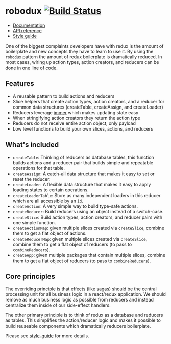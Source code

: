 # robodux [![Build Status](https://travis-ci.org/neurosnap/robodux.svg?branch=master)](https://travis-ci.org/neurosnap/robodux)

- [Documentation](https://neurosnap.github.io/robodux)
- [API reference](https://neurosnap.github.io/robodux/api.html)
- [Style guide](https://erock.io/redux-saga-style-guide)

One of the biggest complaints developers have with redux is the amount of
boilerplate and new concepts they have to learn to use it. By using the
`robodux` pattern the amount of redux boilerplate is dramatically reduced. In
most cases, wiring up action types, action creators, and reducers can be done in
one line of code.

## Features

- A reusable pattern to build actions and reducers
- Slice helpers that create action types, action creators, and a reducer for
  common data structures (createTable, createAssign, and createLoader)
- Reducers leverage [immer](https://github.com/mweststrate/immer) which makes
  updating state easy
- When stringifying action creators they return the action type
- Reducers do not receive entire action object, only payload
- Low level functions to build your own slices, actions, and reducers

## What's included

- `createTable`: Thinking of reducers as database tables, this function builds
  actions and a reducer pair that builds simple and repeatable operations for
  that table.
- `createAssign`: A catch-all data structure that makes it easy to set or reset
  the reducer.
- `createLoader`: A flexible data structure that makes it easy to apply loading
  states to certain operations.
- `createLoaderTable`: Store as many independent loaders in this reducer which are
  all accessible by an `id`.
- `createAction`: A very simple way to build type-safe actions.
- `createReducer`: Build reducers using an object instead of a switch-case.
- `createSlice`: Build action types, action creators, and reducer pairs with one
  simple function.
- `createActionMap`: given multiple slices created via `createSlice`, combine them
  to get a flat object of actions.
- `createReducerMap`: given multiple slices created via `createSlice`, combine
  them to get a flat object of reducers (to pass to `combineReducers`).
- `createApp`: given multiple packages that contain multiple slices, combine them
  to get a flat object of reducers (to pass to `combineReducers`).

## Core principles

The overriding principle is that effects (like sagas) should be the central
processing unit for all business logic in a react/redux application. We should
remove as much business logic as possible from reducers and instead centralize
them inside of our side-effect handlers.

The other primary principle is to think of redux as a database and reducers as
tables. This simplifies the action/reducer logic and makes it possible to build
reuseable components which dramatically reducers boilerplate.

Please see [style-guide](https://erock.io/redux-saga-style-guide) for more
details.
